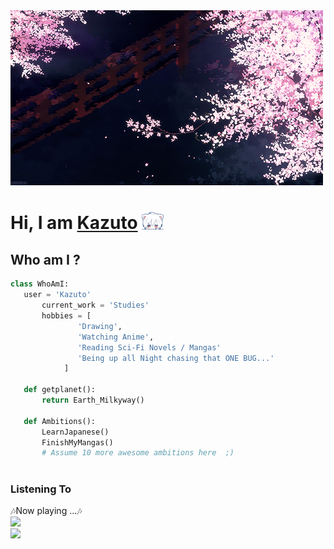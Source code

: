  <img src="https://github.com/kazutxo/kazutxo/blob/main/Sakura.gif" alt="sakura">
<h1>Hi, I am <a href=""https://github.com/kazutxo">Kazuto</a> <img src="https://github.com/kazutxo/kazutxo/blob/main/ww%20(1)%20(1).gif" width="35px"></h1>

<h2>Who am I ?</h2>
 
 ``` python
 class WhoAmI:
 	user = 'Kazuto'
		current_work = 'Studies'
		hobbies = [
				'Drawing',
				'Watching Anime',
				'Reading Sci-Fi Novels / Mangas'
				'Being up all Night chasing that ONE BUG...'
			 ]
	
	def getplanet():
		return Earth_Milkyway()
	
	def Ambitions():
		LearnJapanese()
		FinishMyMangas()
		# Assume 10 more awesome ambitions here  ;)
	
 ```
<h3>Listening To </h3>
<p>
  🎶Now playing ...🎶<br/>
  <a href="http://spotify-informer.daniels-roth-stan.fr/">
    <img height="75" src="http://spotify-informer.daniels-roth-stan.fr/api"/>
  </a><br/>
  <a href="https://open.spotify.com/track/7tYKa4wd7gL5LwcxidBPkG?si=gNpQnOIgTdK3QFfyeVKzXw"><img src="https://img.shields.io/badge/built%20with%20MrStanDu33%2Fspotify‑informer-1ED760.svg?style=flat-square&logo=spotify&logoColor=white"/></a><br/>
</p>
